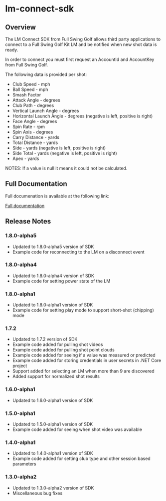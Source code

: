# lm-connect-sdk

## Overview

The LM Connect SDK from Full Swing Golf allows third party applications to connect to a Full Swing Golf Kit LM and be notified when new shot data is ready.

In order to connect you must first request an AccountId and AccountKey from Full Swing Golf.

The following data is provided per shot:

* Club Speed - mph 
* Ball Speed - mph 
* Smash Factor 
* Attack Angle - degrees 
* Club Path - degrees 
* Vertical Launch Angle - degrees 
* Horizontal Launch Angle - degrees (negative is left, positive is right) 
* Face Angle - degrees 
* Spin Rate - rpm 
* Spin Axis - degrees 
* Carry Distance - yards 
* Total Distance - yards 
* Side - yards (negative is left, positive is right) 
* Side Total - yards (negative is left, positive is right) 
* Apex - yards 

NOTES: If a value is null it means it could not be calculated.

## Full Documentation

Full documenation is available at the following link:

[Full documentation](https://fsglm.z19.web.core.windows.net/sdk-api-documentation/)

## Release Notes

### 1.8.0-alpha5

* Updated to 1.8.0-alpha5 version of SDK
* Example code for reconnecting to the LM on a disconnect event

### 1.8.0-alpha4

* Updated to 1.8.0-alpha4 version of SDK
* Example code for setting power state of the LM

### 1.8.0-alpha1

* Updated to 1.8.0-alpha1 version of SDK
* Example code for setting play mode to support short-shot (chipping) mode
  
### 1.7.2

* Updated to 1.7.2 version of SDK
* Example code added for pulling shot videos
* Example code added for pulling shot point clouds
* Example code added for seeing if a value was measured or predicted
* Example code added for storing credentials in user secrets in .NET Core project
* Support added for selecting an LM when more than 9 are discovered
* Added support for normalized shot results

### 1.6.0-alpha1

* Updated to 1.6.0-alpha1 version of SDK

### 1.5.0-alpha1

* Updated to 1.5.0-alpha1 version of SDK
* Example code added for seeing when shot video was available

### 1.4.0-alpha1

* Updated to 1.4.0-alpha1 version of SDK
* Example code added for setting club type and other session based parameters

### 1.3.0-alpha2

* Updated to 1.3.0-alpha2 version of SDK
* Miscellaneous bug fixes
